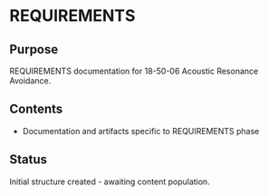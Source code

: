 # REQUIREMENTS

## Purpose
REQUIREMENTS documentation for 18-50-06 Acoustic Resonance Avoidance.

## Contents
- Documentation and artifacts specific to REQUIREMENTS phase

## Status
Initial structure created - awaiting content population.
